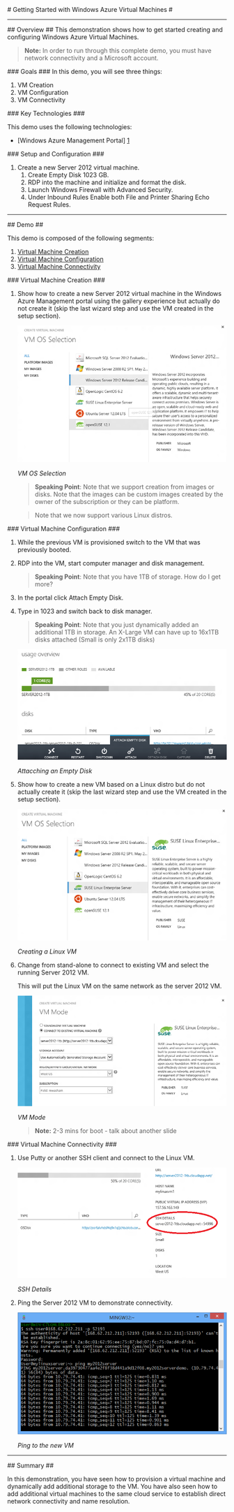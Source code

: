 ﻿<a name="title" />
# Getting Started with Windows Azure Virtual Machines #

---

<a name="Overview" />
## Overview ##
This demonstration shows how to get started creating and configuring Windows Azure Virtual Machines.

> **Note:** In order to run through this complete demo, you must have network connectivity and a Microsoft account.

<a id="goals" />
### Goals ###
In this demo, you will see three things:

1.	VM Creation
1.	VM Configuration 
1.	VM Connectivity 

<a name="technologies" />
### Key Technologies ###

This demo uses the following technologies:

- [Windows Azure Management Portal] [1]

[1]: https://manage.windowsazure.com/

<a name="setup" />
### Setup and Configuration ###

1.	Create a new Server 2012 virtual machine.
	1.	Create Empty Disk 1023 GB.
	1.	RDP into the machine and initialize and format the disk.
	1.	Launch Windows Firewall with Advanced Security.
	1.	Under Inbound Rules Enable both File and Printer Sharing Echo Request Rules.


---

<a name="Demo" />
## Demo ##

This demo is composed of the following segments:

1. [Virtual Machine Creation](#segment1)
1. [Virtual Machine Configuration](#segment2)
1. [Virtual Machine Connectivity](#segment3)

<a name="segment1" />
### Virtual Machine Creation ###

1.	Show how to create a new Server 2012 virtual machine in the Windows Azure Management portal using the gallery experience but actually do not create it (skip the last wizard step and use the VM created in the setup section).

	![VM OS Selection](images/vm-os-selection.png?raw=true "VM OS Selection")

	_VM OS Selection_

	> **Speaking Point**: Note that we support creation from images or disks. Note that the images can be custom images created by the owner of the subscription or they can be platform.

	> Note that we now support various Linux distros.


<a name="segment2" />
### Virtual Machine Configuration ###

1.	While the previous VM is provisioned switch to the VM that was previously booted.

1. RDP into the VM, start computer manager and disk management.

	> **Speaking Point**: Note that you have 1TB of storage. How do I get more? 

1. In the portal click Attach Empty Disk.

1. Type in 1023 and switch back to disk manager.

	> **Speaking Point**: Note that you just dynamically added an additional 1TB in storage.
	> An X-Large VM can have up to 16x1TB disks attached (Small is only 2x1TB disks)

	![Attacching an Empty Disk](images/attacching-an-empty-disk.png?raw=true)

	_Attacching an Empty Disk_

1. Show how to create a new VM based on a Linux distro but do not actually create it  (skip the last wizard step and use the VM created in the setup section).

	![Creating a Linux VM](images/creating-a-linux-vm.png?raw=true)

	_Creating a Linux VM_

1. Change from stand-alone to connect to existing VM and select the running Server 2012 VM.

	This will put the Linux VM on the same network as the server 2012 VM.

	![VM Mode](images/vm-mode.png?raw=true "VM Mode")

	_VM Mode_

	> **Note:** 2-3 mins for boot - talk about another slide


<a name="segment3" />
### Virtual Machine Connectivity ###

1. Use Putty or another SSH client and connect to the Linux VM.

	![SSH Details](images/ssh-details.png?raw=true "SSH Details")

	_SSH Details_

1. Ping the Server 2012 VM to demonstrate connectivity.

	![Ping to the new VM](images/ping-to-the-new-vm.png?raw=true "Ping to the new VM")
	
	_Ping to the new VM_

---

<a name="summary" />
## Summary ##

In this demonstration, you have seen how to provision a virtual machine and dynamically add additional storage to the VM.  You have also seen how to add additional virtual machines to the same cloud service to establish direct network connectivity and name resolution. 